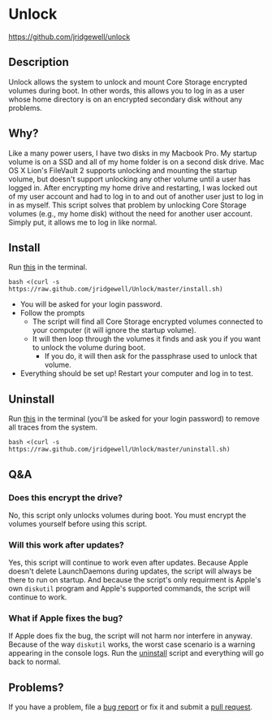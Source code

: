 Unlock
=========

https://github.com/jridgewell/unlock


## Description

Unlock allows the system to unlock and mount Core Storage encrypted volumes
during boot. In other words, this allows you to log in as a user whose home
directory is on an encrypted secondary disk without any problems.


## Why?

Like a many power users, I have two disks in my Macbook Pro. My startup volume
is on a SSD and all of my home folder is on a second disk drive. Mac OS X Lion's
FileVault 2 supports unlocking and mounting the startup volume, but doesn't
support unlocking any other volume until a user has logged in. After encrypting
my home drive and restarting, I was locked out of my user account and had to log
in to and out of another user just to log in in as myself. This script solves
that problem by unlocking Core Storage volumes (e.g., my home disk) without the
need for another user account. Simply put, it allows me to log in like normal.


## Install

Run [this][install] in the terminal.

    bash <(curl -s https://raw.github.com/jridgewell/Unlock/master/install.sh)

- You will be asked for your login password.
- Follow the prompts
  * The script will find all Core Storage encrypted volumes connected to your
	computer (it will ignore the startup volume).
  * It will then loop through the volumes it finds and ask you if you want to
	unlock the volume during boot.
	+ If you do, it will then ask for the passphrase used to unlock that volume.
- Everything should be set up! Restart your computer and log in to test.


## Uninstall

Run [this][uninstall] in the terminal (you'll be asked for your login password)
to remove all traces from the system.

    bash <(curl -s https://raw.github.com/jridgewell/Unlock/master/uninstall.sh)


## Q&A

### Does this encrypt the drive?
No, this script only unlocks volumes during boot. You must encrypt the volumes
yourself before using this script.
### Will this work after updates?
Yes, this script will continue to work even after updates. Because Apple doesn't
delete LaunchDaemons during updates, the script will always be there to run on
startup. And because the script's only requirment is Apple's own `diskutil`
program and Apple's supported commands, the script will continue to work.
### What if Apple fixes the bug?
If Apple does fix the bug, the script will not harm nor interfere in anyway.
Because of the way `diskutil` works, the worst case scenario is a warning
appearing in the console logs. Run the [uninstall][uninstall] script and
everything will go back to normal.


## Problems?

If you have a problem, file a [bug report][issue] or fix it and submit a [pull
request][pull].

[install]: https://raw.github.com/jridgewell/Unlock/master/install.sh
[uninstall]: https://raw.github.com/jridgewell/Unlock/master/uninstall.sh
[issue]: https://github.com/jridgewell/unlock/issues
[pull]: https://github.com/jridgewell/unlock/pulls
